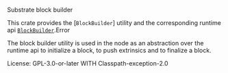 Substrate block builder

This crate provides the [`BlockBuilder`] utility and the corresponding runtime api
[`BlockBuilder`]().Error

The block builder utility is used in the node as an abstraction over the runtime api to
initialize a block, to push extrinsics and to finalize a block.

License: GPL-3.0-or-later WITH Classpath-exception-2.0
